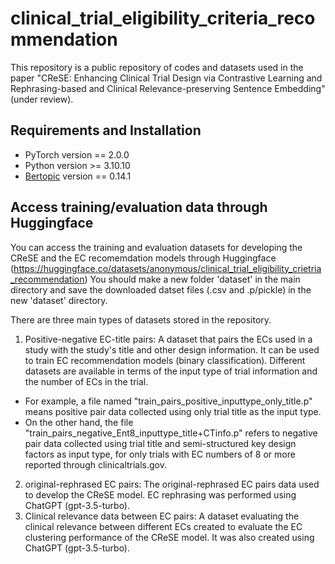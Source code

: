 # clinical_trial_eligibility_criteria_recommendation
This repository is a public repository of codes and datasets used in the paper "CReSE: Enhancing Clinical Trial Design via Contrastive Learning and Rephrasing-based and Clinical Relevance-preserving Sentence Embedding" (under review).

## Requirements and Installation
 - PyTorch version == 2.0.0
 - Python version >= 3.10.10
 - [Bertopic](https://maartengr.github.io/BERTopic/index.html) version == 0.14.1
   
## Access training/evaluation data through Huggingface
You can access the training and evaluation datasets for developing the CReSE and the EC recomemdation models through Huggingface (https://huggingface.co/datasets/anonymous/clinical_trial_eligibility_crietria_recommendation)
You should make a new folder 'dataset' in the main directory and save the downloaded datset files (.csv and .p/pickle) in the new 'dataset' directory.

There are three main types of datasets stored in the repository.
 1. Positive-negative EC-title pairs: A dataset that pairs the ECs used in a study with the study's title and other design information. It can be used to train EC recommendation models (binary classification). Different datasets are available in terms of the input type of trial information and the number of ECs in the trial.
 - For example, a file named "train_pairs_positive_inputtype_only_title.p" means positive pair data collected using only trial title as the input type.
 - On the other hand, the file "train_pairs_negative_Ent8_inputtype_title+CTinfo.p" refers to negative pair data collected using trial title and semi-structured key design factors as input type, for only trials with EC numbers of 8 or more reported through clinicaltrials.gov.
 2. original-rephrased EC pairs: The original-rephrased EC pairs data used to develop the CReSE model. EC rephrasing was performed using ChatGPT (gpt-3.5-turbo).
 3. Clinical relevance data between EC pairs: A dataset evaluating the clinical relevance between different ECs created to evaluate the EC clustering performance of the CReSE model. It was also created using ChatGPT (gpt-3.5-turbo).
